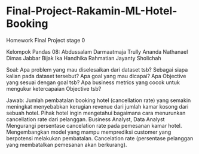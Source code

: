 # Final-Project-Rakamin-ML-Hotel-Booking

Homework Final Project stage 0

Kelompok Pandas 08:
Abdussalam Darmaatmaja
Trully Ananda
Nathanael
Dimas Jabbar
Bijak Ika Handhika
Rahmatian Jayanty Sholichah

Soal:
Apa problem yang mau diselesaikan dari dataset tsb? 
Sebagai siapa kalian pada dataset tersebut? 
Apa goal yang mau dicapai? 
Apa Objective yang sesuai dengan goal tsb? 
Apa business metrics yang cocok untuk mengukur ketercapaian Objective tsb?

Jawab:
Jumlah pembatalan booking hotel (cancellation rate) yang semakin meningkat menyebabkan kerugian revenue dari jumlah kamar kosong dari sebuah hotel. Pihak hotel ingin mengetahui bagaimana cara menurunkan cancellation rate dari pelanggan.
Business Analyst, Data Analyst
Mengurangi persentase cancelation rate pada pemesanan kamar hotel.
Mengembangkan model yang mampu memprediksi customer yang berpotensi melakukan pembatalan.
Cancelation rate (persentase pelanggan yang membatalkan pemesanan akan berkurang).

